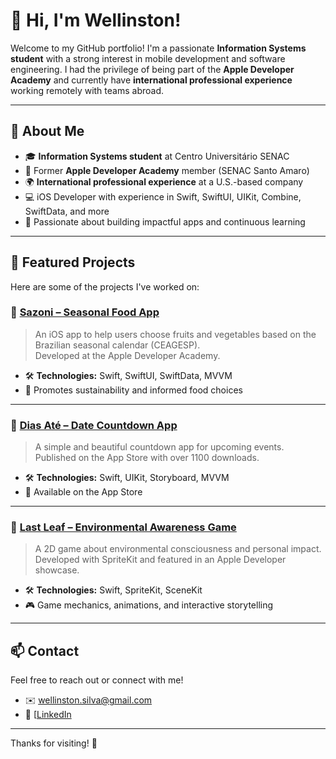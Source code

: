 # 👋 Hi, I'm Wellinston!

Welcome to my GitHub portfolio! I'm a passionate **Information Systems student** with a strong interest in mobile development and software engineering. I had the privilege of being part of the **Apple Developer Academy** and currently have **international professional experience** working remotely with teams abroad.

---

## 💼 About Me

- 🎓 **Information Systems student** at Centro Universitário SENAC
- 🍎 Former **Apple Developer Academy** member (SENAC Santo Amaro)
- 🌍 **International professional experience** at a U.S.-based company
- 💻 iOS Developer with experience in Swift, SwiftUI, UIKit, Combine, SwiftData, and more
- 🚀 Passionate about building impactful apps and continuous learning

---

## 📁 Featured Projects

Here are some of the projects I've worked on:

### 🔹 [Sazoni – Seasonal Food App](https://github.com/pedrohemmel/Sazoni)
> An iOS app to help users choose fruits and vegetables based on the Brazilian seasonal calendar (CEAGESP).  
> Developed at the Apple Developer Academy.

- 🛠 **Technologies:** Swift, SwiftUI, SwiftData, MVVM
- 🌱 Promotes sustainability and informed food choices

---

### 🔹 [Dias Até – Date Countdown App](https://github.com/NatanCR/DiasAteApp)
> A simple and beautiful countdown app for upcoming events.  
> Published on the App Store with over 1100 downloads.

- 🛠 **Technologies:** Swift, UIKit, Storyboard, MVVM
- 📱 Available on the App Store

---

### 🔹 [Last Leaf – Environmental Awareness Game](https://github.com/oManhattan/MiniChallenge002)
> A 2D game about environmental consciousness and personal impact.  
> Developed with SpriteKit and featured in an Apple Developer showcase.

- 🛠 **Technologies:** Swift, SpriteKit, SceneKit
- 🎮 Game mechanics, animations, and interactive storytelling

---

## 📫 Contact

Feel free to reach out or connect with me!

- ✉️ wellinston.silva@gmail.com
- 💼 [[LinkedIn](https://www.linkedin.com/in/wellinston/) 

---

Thanks for visiting! 🌟
